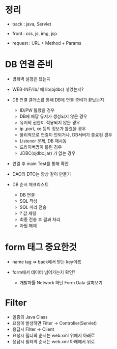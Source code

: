 
# 정리
 
- back : java, Servlet

- front : css, js, img, jsp

- request : URL + Method + Params

# DB 연결 준비

- 방화벽 설정은 됐는지

- WEB-INF/lib/ 에 lib(ojdbc) 넣었는지?

- DB 연결 클래스를 통해 DB에 연결 준비가 끝났는지
    - ID/PW 틀렸을 경우
    - DB에 해당 유저가 생성되지 않은 경우
    - 유저의 권한이 적용되지 않은 경우
    - ip ,port, xe 등의 정보가 틀렸을 경우
    - 물리적으로 연결이 안되거나, DB서버가 종료된 경우
    - Listener 문제, DB 재시동
    - 드라이버명이 틀린 경우
    - JDBC(ojdbc.jar) 가 없는 경우

- 연결 후 main Test를 통해 확인

- DAO와 DTO는 항상 같이 만들기

- DB 순서 체크리스트
    - DB 연결
    - SQL 작성
    - SQL 미리 전송
    - ? 값 세팅
    - 최종 전송 후 결과 처리
    - 자원 해제

# form 태그 중요한것

- name tag => back에서 받는 key이름

- form에서 데이터 넘어가는지 확인?
    - 개발자툴 Network 하단 Form Data 살펴보기

# Filter   

- 일종의 Java Class
- 요청이 발생하면 Filter -> Controller(Servlet)
- 응답시 Filter -> Client
- 요청시 필터의 순서는 web.xml 위에서 아래로
- 응답시 필터의 순서는 web.xml 아래에서 위로